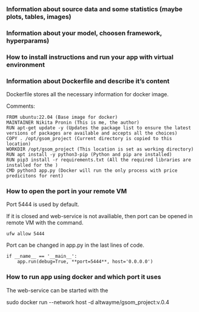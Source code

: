 ### Information about source data and some statistics (maybe plots, tables, images)

### Information about your model, choosen framework, hyperparams) 

### How to install instructions and run your app with virtual environment

### Information about Dockerfile and describe it’s content

Dockerfile stores all the necessary information for docker image.

Comments:

```
FROM ubuntu:22.04 (Base image for docker)
MAINTAINER Nikita Pronin (This is me, the author)
RUN apt-get update -y (Updates the package list to ensure the latest versions of packages are available and accepts all the choices)
COPY . /opt/gsom_project (Current directory is copied to this location)
WORKDIR /opt/gsom_project (This location is set as working directory)
RUN apt install -y python3-pip (Python and pip are installed)
RUN pip3 install -r requirements.txt (All the required libraries are installed for the )
CMD python3 app.py (Docker will run the only process with price predicitons for rent)
```

### How to open the port in your remote VM

Port 5444 is used by default. 

If it is closed and web-service is not availiable, then port can be opened in remote VM with the command.

```
ufw allow 5444
```

Port can be changed in app.py in the last lines of code.

```
if __name__ == '__main__':
    app.run(debug=True, **port=5444**, host='0.0.0.0')
```

### How to run app using docker and which port it uses

The web-service can be started with the

sudo docker run --network host -d altwayme/gsom_project:v.0.4
